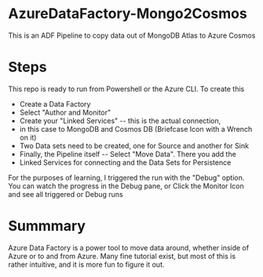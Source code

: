# AzureDataFactory-Mongo2Cosmos
This is an ADF Pipeline to copy data out of MongoDB Atlas to Azure Cosmos

# Steps
This repo is ready to run from Powershell or the Azure CLI.  To create this 
* Create a Data Factory
* Select "Author and Monitor"
* Create your "Linked Services" -- this is the actual connection, 
*  in this case to MongoDB and Cosmos DB (Briefcase Icon with a Wrench on it)
* Two Data sets need to be created, one for Source and another for Sink
* Finally, the Pipeline itself -- Select "Move Data".  There you add the 
*  Linked Services for connecting and the Data Sets for Persistence
    
 For the purposes of learning, I triggered the run with the "Debug" option.  You
 can watch the progress in the Debug pane, or Click the Monitor Icon and see all
 triggered or Debug runs
 
 # Summmary
 Azure Data Factory is a power tool to move data around, whether inside of Azure or
 to and from Azure.  Many fine tutorial exist, but most of this is rather intuitive, and
 it is more fun to figure it out.
